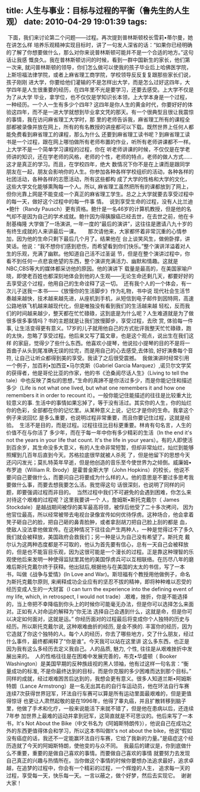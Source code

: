 title: 人生与事业：目标与过程的平衡（鲁先生的人生观）
date: 2010-04-29 19:01:39
tags: 
---

 下面，我们来讨论第二个问题——过程。再次提到普林斯顿校长雪莉•蒂尔曼，她在讲怎么样
培养乐观精神实现目标时，讲了一句发人深省的话：“如果你已经明确的了解了你想要做什么，那么对你来说普林斯顿可能并不是一个合适的地方。”这句话让我感
慨良久。我在普林斯顿访问的时候，看到一群中国新生的家长，他们第一次来, 
就问普林斯顿的领导，你们怎么做可以使我的孩子毕业后上哈佛医学院，上斯坦福法律学院，或者上麻省理工商学院，学校领导反反复复跟那些家长们说，孩子刚刚
进大学，你要给他们灌输的不是怎样出大学，而是怎么过好这四年，大学四年是人生很重要的经历，在四年里不光是要学习，还要去感受。上大学不仅是为了从大学
毕业，拿学位，也不仅仅是学知识长本领，上大学本身是一个过程，一种经历。一个人一生有多少个四年? 
这四年是你人生的黄金时代，你要好好的体验这四年，而不是一进大学就想到毕业拿文凭的那天。有一个很典型且很让我震惊的事情，我在访问麻省理工大学时，那
里的老师告诉我，麻省理工所有的课程全部都被录像并放在网上，所有的有名教授的讲座都可以下载。既然世界上任何人都能免费看到麻省理工的课程，那么为什么
还要到麻省理工读书呢？到麻省理工读书是一个过程，跟在网上哪怕做所有老师布置的作业，听所有老师讲课都不一样。上大学不是一个简单学习课程的过程，你在
听老师讲课的时候，不仅仅是在学老师讲的知识，还在学老师的风格，老师的个性，老师的特点，老师的做人方式……这才是真正的学习。而且，在学校四年，绝大
数情况下你不是在上课而是跟同学朋友在一起，朋友会影响你的人生。你参加各种各样学校组织的活动，各种各样的社团活动，各种各样的志愿活动，所有这些都构
成了大学的性格和大学的文化，这些大学文化能够熏陶每一个人。所以, 
麻省理工虽然把所有的课都放到了网上，但你光靠上网是不能变成一个真正的麻省理工学生。总之上大学就要去享受过程中的每一天，做好这个过程中的每一件事
情。  说到享受生命的过程，没有人比兰迪•鲍什（Randy 
Pausch）更有资格。鲍什是一名46岁的计算机教授，但是他的名气却不是因为自己的学术成就。鲍什因为得胰腺癌已经去世，在去世之前，他在卡耐基梅隆
大学做了一场演讲, 一年一度的“最后的演讲”，这往往是邀请八九十岁的有终生成就的人来讲最后一课。  
  
  那次请他来，大家都怀着非常沉重的心情参加，因为他的生命只剩下最后几个月了。结果他在
台上谈笑风生，做俯卧撑，讲笑话。他说：“我不想你们感到悲伤，而希望看到你们快乐。”整个演讲洋溢着对人生的乐观，充满了幽默。他知道自己活不过圣诞
节，但是在整个演讲过程中，你看不到任何一点悲哀绝望的东西，整个演讲充满活力、幽默和情趣。这就是NBC,CBS等大的媒体都采访他的原因。他的演讲下
载量是最高的，在美国家喻户晓，即使老百姓也都深刻地体会到他的人生观——无论生命还剩几天，都要好好的去享受这个过程，他用自己的生命诠释了这一切。  还有我个人的一个体会，有一次儿子送我一本书——《放慢你的生活脚步》作为礼物，书中说
现代社会生活节奏越来越快，技术越来越先进，从座机到手机，从短信到电子邮件到因特网，高速公路地铁飞机越来越现代化，但是唯独没有看到我们的生活越来越
轻松，反而我们的时间越来越少，整天都在忙忙碌碌，这到底是为什么呢？人生难道就是为了做很多很多事情吗？书的主题就是让我们放慢脚步，享受过程，去欣
赏, 体验每一件事, 
让生活变得更有意义。17岁的儿子就用他自己的方式批评我整天忙忙碌碌，跑的太快，忽略了享受过程。他后来又写了篇文章，也是这个观点，说出生在我们这样
的家庭，觉得少了些什么东西。他喜欢小提琴，他说拉小提琴的目的不是将一首曲子从头到尾准确无误的拉完，而是用自己的心去感受,去体验, 
好好演奏每个音符, 让自己让听众都得到美的享受。我读了之后很受震撼。  我做演讲时经常引用一个例子，加百利•加西亚•马尔克斯（Gabriel Garcia
 Marquez）,诺贝尔文学奖的获得者，他是哥伦比亚的作家，他的书《沧桑阅尽话人生》（Living to tell the 
tale）中也反映了类似的思想，”生命的真諦不是你活过多少，而是你能记住和描述多少（Life is not what one lived, 
but what one remembers it and how one remembers it in order to recount 
it）。一般你能记住能描述的往往是比较重大比较意义的事. 
生活中的事情如果忘掉了，等于没有活过。其实你的人生，你的灿烂你的色彩，全部都在你的记忆里。从某种意义上说，记忆才是你的生命。我拿这个例子来说回忆
是多么重要，也说明过程非常重要，而且你要记住过程，这就是经验。  生活不是目的，而是过程。过程往往比目标更重要。林肯有句名言，人生的价值不在与你活了
多少年，而在于每一年中你有多少精彩的生活（In the end it's not the years in your life that 
count. It's the life in your 
years）。有的人即使活到百余岁，其生命没多大意义，有的人生命非常短暂，但却非常灿烂，灿烂到能够照耀到几百年后直到今天。苏格拉底很早就被人杀死
了，但是他留下的思想今天还闪闪发光；莫扎特英年早逝，但是他创造的音乐至今使世界为之倾倒。威廉姆•布罗迪（William R. 
Brody）是霍普金斯大学（John 
Hopkins）的校长，他说不要问自己要做什么，而要问自己将要成为什么样的人。他的意思是不要过多思考我要做什么事，而要去想我要怎么活。我觉得这句
话很深刻，也说明了同样的问题，即要强调过程而非目的。  当然过程中我们不可避免的会遇到困难，你怎么来对待这个艰难的过程呢？这里我要讲一个
人，詹姆斯•斯托克戴尔（ James Stockdale）是越战期间被俘的美军最高将领，被俘后他受了二十多次拷问， 
因为他官位最高，所以经常被带去电视台录像宣传如何优待俘虏。这种场合，他会拿着凳子砸自己的脸，把自己砸的鼻青脸肿，或者拿刮胡刀把自己脸上刮的都是
血，使敌人没法拿他做宣传。在这种情况下往往会产生两种人，一种是觉得过不了多久我们就会被释放，美国政府会救我们；另一种是认为自己没有希望了。斯托克
戴尔认为这两种态度都是不可取的，他认为首先要有信心，总有一天自己会被释放的，但是也不能盲目乐观，因为这很可能是一个漫长的过程。正是靠这种理智的乐
观使他后来发明一种使得监狱里其他的美国俘虏兵可以互相联络。在历尽八年的磨难后斯托克戴尔终于获释。他出狱后,根据他与在美国的太太的书信，写了一本
书，叫做《战争与爱情》(In Love and War)。斯坦福有个教授用他做例子，命名为斯托克戴尔原则, 
来阐释成功企业应有的坚忍不拔的精神，即将种种难以忍受的经历变成人生的一大财富（I can turn the experience into 
the defining event of my life, which, in retrospect, I would not 
trade）.艰难，挫折，你是不能选择的，当上帝把不幸降临到你头上的时候你可能毫无办法，但是你可以选择怎么来面对。正如有人对命运的解释为“你无法
选择自己会遇到什么，这就是命，但是你可以决定如何面对，这就是运。” 你经历面对的过程最后将变成你个人独特的历史与经历。所以斯托克戴尔说, 
这种艰难曲折的经历, 是金不换的. 
丰富你的经历，因为它造就了你这个独特的人。每个人的经历，你去了哪些地方，交了什么朋友，经过什么事件，最终都阐释了“你是谁”。今天我可以站在这里讲
这么多东西，也正是因为我有这么多经历去定义我自己。人的品质, 魅力, 个性, 往往是从艰难挫折中发展出来的。  人的性格往往是在困难中发展完善的，布克•华盛顿（ Booker 
Washington）是美国早期的反种族歧视的黑人领袖，他有过这样一句名言：“衡量成功的标准, 
不是你最终达到的目标，而是你克服的多少困难而达到那个目标。” 
同样的成就，经过艰难困苦后达到的，我想会更有意义。很多人知道兰斯•阿姆斯特朗（Lance 
Armstrong）是一名无出其右的自行车运动员，他在环法自行车赛连续7次获得世界冠军，环法自行车赛可以算是所有运动里面最艰难的，但是更值得惊讶
也更让人肃然起敬的是在1996年，他得了睾丸癌，并且扩散转移到脑子里，他做了手术和化疗，一般来说能活下来就不错了，但是他在患病以后，还连续7年参
加世界上最难的运动并拿到冠军，这简直就是不可思议的。他后来写了一本书，It's Not About the 
Bike（中文书名为《阿姆斯特朗传》），他说自己在成功之外的东西更值得体会和学习，所以这本书叫做It's not about the 
bike，他说“假如没有癌症的话，我还不一定能赢环法自行车赛，它给了我新的力量。”是癌症这个经历造就了今天的阿姆斯特朗，使他变的与众不同。  我最后的建议是，你到底做什么不重要，重要的是做自己喜欢的事情。而要做自己喜欢的事情
就要努力去发现自己真正的兴趣与热情所在。当你做这个事情的时候你要想办法追求最好，追求卓越，在追梦的过程中，你会有一个精彩的过程，一个辉煌的人生，
追求每一天的过程，享受每一天，快乐每一天。一言以蔽之，做个好梦，然后去实现它。  谢谢大家！ 